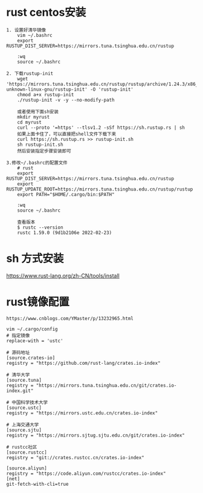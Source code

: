 # rust centos安装

	1. 设置好清华镜像
		vim ~/.bashrc
		export RUSTUP_DIST_SERVER=https://mirrors.tuna.tsinghua.edu.cn/rustup

		:wq
		source ~/.bashrc

	2. 下载rustup-init
		wget  'https://mirrors.tuna.tsinghua.edu.cn/rustup/rustup/archive/1.24.3/x86_64-unknown-linux-gnu/rustup-init' -O 'rustup-init'
		chmod a+x rustup-init
		./rustup-init -v -y --no-modify-path
        
        或者使用下面sh安装
        mkdir myrust
        cd myrust
        curl --proto '=https' --tlsv1.2 -sSf https://sh.rustup.rs | sh
        如果上面卡住了，可以直接把shell文件下载下来
        curl https://sh.rustup.rs >> rustup-init.sh
        sh rustup-init.sh
        然后安装指定步骤安装即可

	3.修改~/.bashrc的配置文件
		# rust
		export RUSTUP_DIST_SERVER=https://mirrors.tuna.tsinghua.edu.cn/rustup
        export RUSTUP_UPDATE_ROOT=https://mirrors.tuna.tsinghua.edu.cn/rustup/rustup
		export PATH="$HOME/.cargo/bin:$PATH"

		:wq
		source ~/.bashrc

		查看版本
		$ rustc --version
        rustc 1.59.0 (9d1b2106e 2022-02-23)

# sh 方式安装
https://www.rust-lang.org/zh-CN/tools/install

# rust镜像配置

	https://www.cnblogs.com/YMaster/p/13232965.html

    vim ~/.cargo/config
    # 指定镜像
    replace-with = 'ustc'
    
    # 源码地址
    [source.crates-io]
    registry = "https://github.com/rust-lang/crates.io-index"
    
    # 清华大学
    [source.tuna]
    registry = "https://mirrors.tuna.tsinghua.edu.cn/git/crates.io-index.git"
    
    # 中国科学技术大学
    [source.ustc]
    registry = "https://mirrors.ustc.edu.cn/crates.io-index"
    
    # 上海交通大学
    [source.sjtu]
    registry = "https://mirrors.sjtug.sjtu.edu.cn/git/crates.io-index"
    
    # rustcc社区
    [source.rustcc]
    registry = "git://crates.rustcc.cn/crates.io-index"
    
    [source.aliyun]
    registry = "https://code.aliyun.com/rustcc/crates.io-index"
    [net]
    git-fetch-with-cli=true
